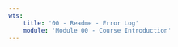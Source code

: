 ```yaml
---
wts:
    title: '00 - Readme - Error Log'
    module: 'Module 00 - Course Introduction'
---
```

